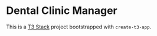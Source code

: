 # Dental Clinic Manager

This is a [T3 Stack](https://create.t3.gg/) project bootstrapped with `create-t3-app`.


